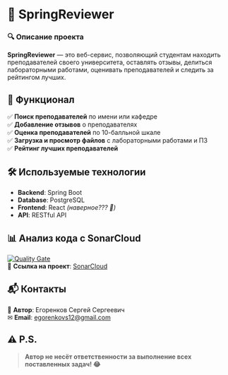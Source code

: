 # 🌱 SpringReviewer

### 🔍 Описание проекта  
**SpringReviewer** — это веб-сервис, позволяющий студентам находить преподавателей своего университета, оставлять отзывы, делиться лабораторными работами, оценивать преподавателей и следить за рейтингом лучших.

## 🚀 Функционал  
✅ **Поиск преподавателей** по имени или кафедре  
✅ **Добавление отзывов** о преподавателях  
✅ **Оценка преподавателей** по 10-балльной шкале  
✅ **Загрузка и просмотр файлов** с лабораторными работами и ПЗ  
✅ **Рейтинг лучших преподавателей**  

## 🛠 Используемые технологии  
- **Backend**: Spring Boot  
- **Database**: PostgreSQL  
- **Frontend**: React *(наверное??? 🤔)*  
- **API**: RESTful API  

## 📊 Анализ кода с SonarCloud  
[![Quality Gate](https://sonarcloud.io/api/project_badges/measure?project=FroZzeLs_SpringReviewer&metric=alert_status)](https://sonarcloud.io/project/overview?id=FroZzeLs_SpringReviewer)  
🔗 **Ссылка на проект**: [SonarCloud](https://sonarcloud.io/project/overview?id=FroZzeLs_SpringReviewer)  

## 📬 Контакты  
👤 **Автор**: Егоренков Сергей Сергеевич  
✉ **Email**: egorenkovs12@gmail.com  

## ⚠ P.S.  
> **Автор не несёт ответственности за выполнение всех поставленных задач! 😂**  

